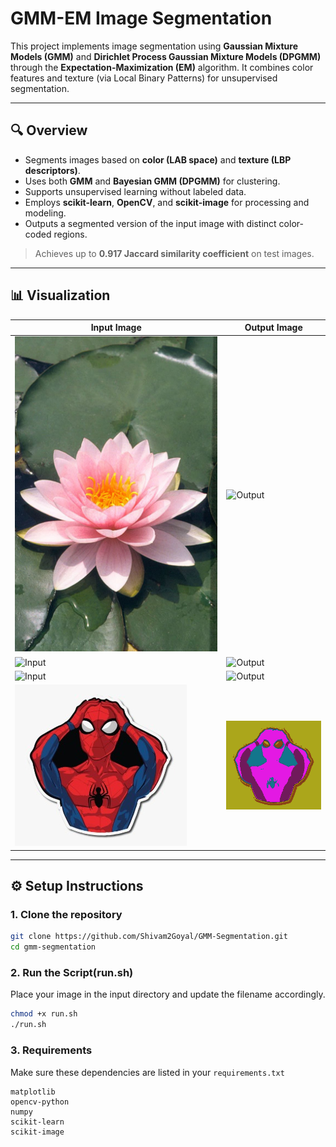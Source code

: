 # GMM-EM Image Segmentation

This project implements image segmentation using **Gaussian Mixture Models (GMM)** and **Dirichlet Process Gaussian Mixture Models (DPGMM)** through the **Expectation-Maximization (EM)** algorithm. It combines color features and texture (via Local Binary Patterns) for unsupervised segmentation.

---

## 🔍 Overview

- Segments images based on **color (LAB space)** and **texture (LBP descriptors)**.
- Uses both **GMM** and **Bayesian GMM (DPGMM)** for clustering.
- Supports unsupervised learning without labeled data.
- Employs **scikit-learn**, **OpenCV**, and **scikit-image** for processing and modeling.
- Outputs a segmented version of the input image with distinct color-coded regions.
> Achieves up to **0.917 Jaccard similarity coefficient** on test images.

---

## 📊 Visualization

| Input Image | Output Image |
|-------------|--------------|
| ![Input](input/flower.jpeg) | ![Output](output/flower_output.png) |
| ![Input](input/rabbit.jpeg) | ![Output](output/rabbit_output.png) |
| ![Input](input/watermelon.jpeg) | ![Output](output/watermelon_output.png) |
| ![Input](input/spider.jpeg) | ![Output](output/spider_output.png) |

---

## ⚙️ Setup Instructions

### 1. Clone the repository

```bash
git clone https://github.com/Shivam2Goyal/GMM-Segmentation.git
cd gmm-segmentation
```
### 2. Run the Script(run.sh)
<p>Place your image in the input directory and update the filename accordingly.</p>

```bash
chmod +x run.sh
./run.sh
```
### 3. Requirements
Make sure these dependencies are listed in your `requirements.txt`

```text
matplotlib
opencv-python
numpy
scikit-learn
scikit-image
```
